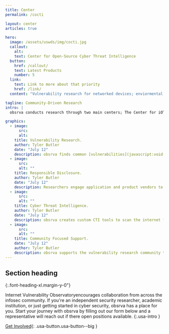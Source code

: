 ```yaml
---
title: Center
permalink: /cocti

layout: center
articles: true

hero:
  image: /assets/uswds/img/cocti.jpg
  callout:
    alt: 
    text: Center for Open-Source Cyber Threat Intelligence
  button:
    href: /callout/
    text: Latest Products
    number: 5
  link:
    text: Link to more about that priority
    href: /link/
  content: "Vulnerability research for networked devices; enviormental monitoring devices, printers, smart thermostats,ect."

tagline: Community-Driven Research
intro: |
  obsrva conducts research through two main centers; The Center for iOT and Embedded Device Security (COTEDS) and the Center for Open-Source Threat Intelligence (COSTT). COTEDS leverages the iOT Research Library to obtain, catalog, and find vulnerabilities in iOT and embedded devices, specefically focusing on enviormental monitoring devices. Research in COTEDS identifies vulnerabilities, engages vendors, and coordinates responsible disclosures. COSTT 

graphics:
  - image:
      src: 
      alt: 
    title: Vulnerability Research.
    author: Tyler Butler
    date: "July 12"
    description: obsrva finds common [vulnerabilities](javascript:void(0);) in everyday applications, open-source projects on platforms like GitHub and Sourceforge.
  - image:
      src: 
      alt: ""
    title: Responsible Disclosure.
    author: Tyler Butler
    date: "July 12"
    description: Researchers engage application and product vendors to notify stakeholders of vulnerabilities and provide mitigation recommendations.
  - image:
      src: 
      alt: ""
    title: Cyber Threat Intelligence.
    author: Tyler Butler
    date: "July 12"
    description: obsrva creates custom CTI tools to scan the internet for vulnerable endpoints and notify asset owners of potentially compromised devices.
  - image:
      src: 
      alt: ""
    title: Community Focused Support.
    date: "July 12"
    author: Tyler Butler
    description: obsrva supports the vulnerability research community through community outreach projects like the Vulnerability Research Library and the CTF Guide (ctfguide.org)
---
```


## Section heading

{:.font-heading-xl.margin-y-0"}

Internet Vulnerability Observatoryencourages collaboration from across the infosec community. If you're an independent security researcher, academic institution, or just getting started in cyber security, obsrva has a place for you. Start your journey with obsrva by filling out our form below and a representative will reach out if there open positions available.
{:.usa-intro }

[Get Involved](#){: .usa-button.usa-button--big }
